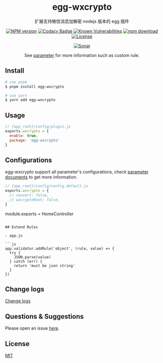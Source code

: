 <div style="text-align: center;" align="center">

# egg-wxcrypto

扩展支持微信消息加解密 nodejs 版本的 egg 插件

[![NPM version][npm-image]][npm-url]
[![Codacy Badge][codacy-image]][codacy-url]
[![Known Vulnerabilities][snyk-image]][snyk-url]
[![npm download][download-image]][download-url]
[![License][license-image]][license-url]

[![Sonar][sonar-image]][sonar-url]

</div>

<div style="text-align: center; margin-bottom: 20px;" align="center">

See [parameter](https://github.com/node-modules/parameter) for more information such as custom rule.

</div>

## Install

```bash
# use pnpm
$ pnpm install egg-wxcrypto

# use yarn
$ yarn add egg-wxcrypto
```

## Usage

```js
// {app_root}/config/plugin.js
exports.wxcrypto = {
  enable: true,
  package: 'egg-wxcrypto'
}
```

## Configurations

egg-wxcrypto support all parameter's configurations, check [parameter documents](https://github.com/node-modules/parameter) to get more information.

```js
// {app_root}/config/config.default.js
exports.wxcrypto = {
  // convert: false,
  // wxcryptoRoot: false,
}
```

module.exports = HomeController

````

## Extend Rules

- app.js

```js
app.validator.addRule('object', (rule, value) => {
  try {
    JSON.parse(value)
  } catch (err) {
    return 'must be json string'
  }
})
````

## Change logs

[Change logs](./CHANGELOG.md)

## Questions & Suggestions

Please open an issue [here](https://github.com/saqqdy/egg-wxcrypto/issues).

## License

[MIT](LICENSE)

[npm-image]: https://img.shields.io/npm/v/egg-wxcrypto.svg?style=flat-square
[npm-url]: https://npmjs.org/package/egg-wxcrypto
[codacy-image]: https://app.codacy.com/project/badge/Grade/f70d4880e4ad4f40aa970eb9ee9d0696
[codacy-url]: https://www.codacy.com/gh/saqqdy/egg-wxcrypto/dashboard?utm_source=github.com&utm_medium=referral&utm_content=saqqdy/egg-wxcrypto&utm_campaign=Badge_Grade
[snyk-image]: https://snyk.io/test/npm/egg-wxcrypto/badge.svg?style=flat-square
[snyk-url]: https://snyk.io/test/npm/egg-wxcrypto
[download-image]: https://img.shields.io/npm/dm/egg-wxcrypto.svg?style=flat-square
[download-url]: https://npmjs.org/package/egg-wxcrypto
[license-image]: https://img.shields.io/badge/License-MIT-blue.svg
[license-url]: LICENSE
[sonar-image]: https://sonarcloud.io/api/project_badges/quality_gate?project=saqqdy_egg-wxcrypto
[sonar-url]: https://sonarcloud.io/dashboard?id=saqqdy_egg-wxcrypto
